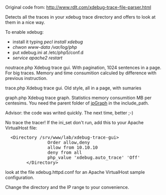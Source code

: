 Original code from: http://www.rdlt.com/xdebug-trace-file-parser.html

Detects all the traces in your xdebug trace directory and offers to look at them in a nice way.

To enable xdebug:
- install it typing <i>pecl install xdebug</i>
- <i>chwon www-data /var/log/php</i>
- put xdebug.ini at /etc/php5/conf.d 
- <i>service apache2 restart</i>

noutrace.php Xdebug trace gui. With pagination, 1024 sentences in a page. For big traces. Memory and time consumition calculed by difference with previous instruction.

trace.php Xdebug trace gui. Old style, all in a page, with sumaries

graph.php Xdebug trace graph. Statistics memory consumition MB per centesims. You need the parent folder of <a href="https://github.com/corretge/JpGraph" target="_blank">jpGraph</a> in the include_path.



Advisor: the code was writed quickly. The next time, better ;-)

No trace the tracer!
If the ini_set don't run, add this to your Apache VirtualHost file:
<pre>
  &lt;Directory /srv/www/lab/xdebug-trace-gui&gt;
                Order allow,deny
                allow from 10.10.10
                deny from all
                php_value 'xdebug.auto_trace' 'Off'
        &lt;/Directory&gt;
</pre>

look at the file xdebug.httpd.conf for an Apache VirtualHost sample configuration.
 
Change the directory and the IP range to your convenience.
